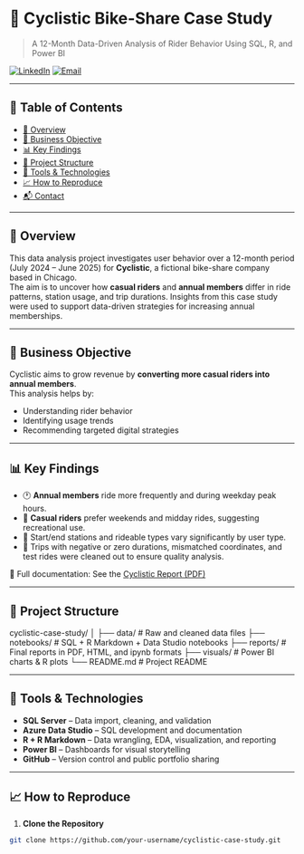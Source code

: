 # 🚴 Cyclistic Bike-Share Case Study  
> A 12-Month Data-Driven Analysis of Rider Behavior Using SQL, R, and Power BI

[<img src="https://img.shields.io/badge/LinkedIn-0077B5?style=for-the-badge&logo=linkedin&logoColor=white" alt="LinkedIn">](https://www.linkedin.com/in/sibeso-like-228072191)
[<img src="https://img.shields.io/badge/Email-D14836?style=for-the-badge&logo=gmail&logoColor=white" alt="Email">](mailto:sibesolike@gmail.com)

---

## 📌 Table of Contents
- [📌 Overview](#overview)
- [🎯 Business Objective](#business-objective)
- [📊 Key Findings](#key-findings)
- [📁 Project Structure](#project-structure)
- [🧰 Tools & Technologies](#tools--technologies)
- [📈 How to Reproduce](#how-to-reproduce)
- [📬 Contact](#contact)

---

## 📌 Overview

This data analysis project investigates user behavior over a 12-month period (July 2024 – June 2025) for **Cyclistic**, a fictional bike-share company based in Chicago.  
The aim is to uncover how **casual riders** and **annual members** differ in ride patterns, station usage, and trip durations. Insights from this case study were used to support data-driven strategies for increasing annual memberships.

---

## 🎯 Business Objective

Cyclistic aims to grow revenue by **converting more casual riders into annual members**.  
This analysis helps by:
- Understanding rider behavior
- Identifying usage trends
- Recommending targeted digital strategies

---

## 📊 Key Findings

- 🕐 **Annual members** ride more frequently and during weekday peak hours.
- 📆 **Casual riders** prefer weekends and midday rides, suggesting recreational use.
- 📍 Start/end stations and rideable types vary significantly by user type.
- 🚫 Trips with negative or zero durations, mismatched coordinates, and test rides were cleaned out to ensure quality analysis.

📄 Full documentation: See the [Cyclistic Report (PDF)](reports/final_cyclistic_report.pdf)

---

## 📁 Project Structure

cyclistic-case-study/
│
├── data/ # Raw and cleaned data files
├── notebooks/ # SQL + R Markdown + Data Studio notebooks
├── reports/ # Final reports in PDF, HTML, and ipynb formats
├── visuals/ # Power BI charts & R plots
└── README.md # Project README

---

## 🧰 Tools & Technologies

- **SQL Server** – Data import, cleaning, and validation
- **Azure Data Studio** – SQL development and documentation
- **R + R Markdown** – Data wrangling, EDA, visualization, and reporting
- **Power BI** – Dashboards for visual storytelling
- **GitHub** – Version control and public portfolio sharing

---

## 📈 How to Reproduce

1. **Clone the Repository**  
```bash
git clone https://github.com/your-username/cyclistic-case-study.git
